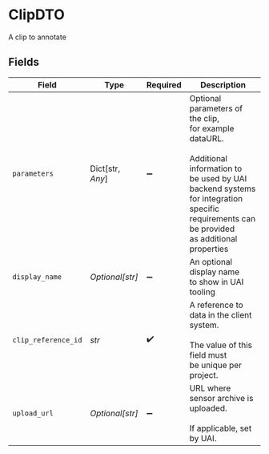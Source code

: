 # ClipDTO

A clip to annotate


## Fields

| Field                                                                                                                                                                                          | Type                                                                                                                                                                                           | Required                                                                                                                                                                                       | Description                                                                                                                                                                                    |
| ---------------------------------------------------------------------------------------------------------------------------------------------------------------------------------------------- | ---------------------------------------------------------------------------------------------------------------------------------------------------------------------------------------------- | ---------------------------------------------------------------------------------------------------------------------------------------------------------------------------------------------- | ---------------------------------------------------------------------------------------------------------------------------------------------------------------------------------------------- |
| `parameters`                                                                                                                                                                                   | Dict[str, *Any*]                                                                                                                                                                               | :heavy_minus_sign:                                                                                                                                                                             | Optional parameters of the clip,<br/>for example dataURL.<br/><br/>Additional information to<br/>be used by UAI backend systems<br/>for integration specific<br/>requirements can be provided<br/>as additional properties |
| `display_name`                                                                                                                                                                                 | *Optional[str]*                                                                                                                                                                                | :heavy_minus_sign:                                                                                                                                                                             | An optional display name<br/>to show in UAI tooling                                                                                                                                            |
| `clip_reference_id`                                                                                                                                                                            | *str*                                                                                                                                                                                          | :heavy_check_mark:                                                                                                                                                                             | A reference to<br/>data in the client system.<br/><br/>The value of this field must<br/>be unique per project.                                                                                 |
| `upload_url`                                                                                                                                                                                   | *Optional[str]*                                                                                                                                                                                | :heavy_minus_sign:                                                                                                                                                                             | URL where sensor archive is uploaded.<br/><br/>If applicable, set by UAI.                                                                                                                      |